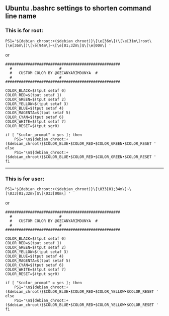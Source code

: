 ## Ubuntu .bashrc settings to shorten command line name


### This is for root:
    PS1='${debian_chroot:+($debian_chroot)}\[\e[36m\](\[\e[31m\]root\[\e[36m\])\[\e[94m\]~\[\e[01;32m\]$\[\e[00m\] '
or
    
    ###################################################
      #						#
      #	  CUSTOM COLOR BY @OZCANYARIMDUNYA	#
      #						#
    ###################################################

    COLOR_BLACK=$(tput setaf 0)
    COLOR_RED=$(tput setaf 1)
    COLOR_GREEN=$(tput setaf 2)
    COLOR_YELLOW=$(tput setaf 3)
    COLOR_BLUE=$(tput setaf 4)
    COLOR_MAGENTA=$(tput setaf 5)
    COLOR_CYAN=$(tput setaf 6)
    COLOR_WHITE=$(tput setaf 7)
    COLOR_RESET=$(tput sgr0)

    if [ "$color_prompt" = yes ]; then
        PS1='\n${debian_chroot:+($debian_chroot)}$COLOR_BLUE•$COLOR_RED•$COLOR_GREEN•$COLOR_RESET '
    else
        PS1='\n${debian_chroot:+($debian_chroot)}$COLOR_BLUE•$COLOR_RED•$COLOR_GREEN•$COLOR_RESET '
    fi

-----

### This is for user:
    PS1='${debian_chroot:+($debian_chroot)}\[\033[01;34m\]~\[\033[01;32m\]$\[\033[00m\] '
or
    
    ###################################################
      #						#
      #	  CUSTOM COLOR BY @OZCANYARIMDUNYA	#
      #						#
    ###################################################

    COLOR_BLACK=$(tput setaf 0)
    COLOR_RED=$(tput setaf 1)
    COLOR_GREEN=$(tput setaf 2)
    COLOR_YELLOW=$(tput setaf 3)
    COLOR_BLUE=$(tput setaf 4)
    COLOR_MAGENTA=$(tput setaf 5)
    COLOR_CYAN=$(tput setaf 6)
    COLOR_WHITE=$(tput setaf 7)
    COLOR_RESET=$(tput sgr0)

    if [ "$color_prompt" = yes ]; then
        PS1='\n${debian_chroot:+($debian_chroot)}$COLOR_BLUE•$COLOR_RED•$COLOR_YELLOW•$COLOR_RESET '
    else
        PS1='\n${debian_chroot:+($debian_chroot)}$COLOR_BLUE•$COLOR_RED•$COLOR_YELLOW•$COLOR_RESET '
    fi

